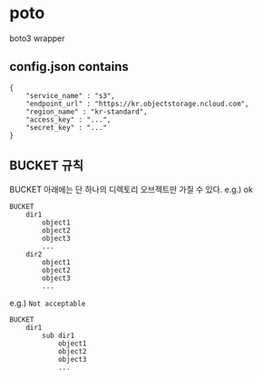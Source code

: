 # poto
boto3 wrapper

## config.json contains
```
{
    "service_name" : "s3",
    "endpoint_url" : "https://kr.objectstorage.ncloud.com",
    "region_name" : "kr-standard",
    "access_key" : "...",
    "secret_key" : "..."
}
```

## BUCKET 규칙
BUCKET 아래에는 단 하나의 디렉토리 오브젝트만 가질 수 있다.
e.g.) ok
```
BUCKET
    dir1
        object1
        object2
        object3
        ...
    dir2
        object1
        object2
        object3
        ...
```
e.g.) `Not acceptable`
```
BUCKET
    dir1
        sub dir1
            object1
            object2
            object3
            ...
```

